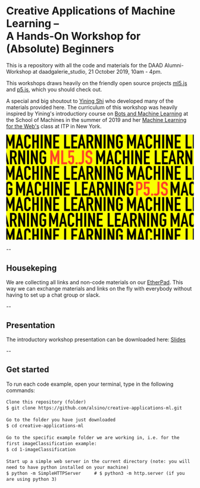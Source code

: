 # Creative Applications of Machine Learning –  <br/> A Hands-On Workshop for (Absolute) Beginners

This is a repository with all the code and materials for the DAAD Alumni-Workshop at daadgalerie_studio, 21 October 2019, 10am - 4pm. 

This workshops draws heavily on the friendly open source projects [ml5.js](https://ml5js.org/) and [p5.js](https://p5js.org/), which you should check out. 

A special and big shoutout to [Yining Shi](https://github.com/yining1023) who developed many of the materials provided here. The curriculum of this workshop was heavily inspired by Yining's introductiory course on [Bots and Machine Learning](https://schoolofma.org/bots) at the School of Machines in the summer of 2019 and her [Machine Learning for the Web's](https://github.com/yining1023/machine-learning-for-the-web) class at ITP in New York.

![Workshop teaser](https://github.com/alsino/creative-applications-ml/blob/master/assets/img/intro.jpeg)

--

## Housekeping

We are collecting all links and non-code materials on our [EtherPad](https://etherpad.net/p/creative-applications-ml). This way we can exchange materials and links on the fly with everybody without having to set up a chat group or slack.

--

## Presentation

The introductory workshop presentation can be downloaded here: [Slides](https://github.com/alsino/creative-applications-ml/blob/master/presentation/daad-ml-intro_compressed.pdf)

--

## Get started
To run each code example, open your terminal, type in the following commands:
```
Clone this repository (folder)
$ git clone https://github.com/alsino/creative-applications-ml.git

Go to the folder you have just downloaded
$ cd creative-applications-ml

Go to the specific example folder we are working in, i.e. for the first imageClassification example:
$ cd 1-imageClassification

Start up a simple web server in the current directory (note: you will need to have python installed on your machine)
$ python -m SimpleHTTPServer     # $ python3 -m http.server (if you are using python 3)



```
